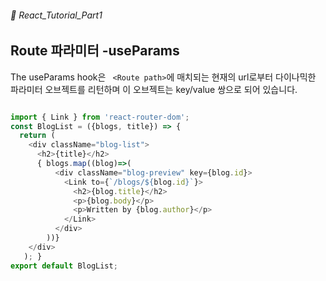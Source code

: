 ###### 🌵 React_Tutorial_Part1


## Route 파라미터 -useParams 

The useParams hook은 ``` <Route path>```에 매치되는 현재의 url로부터 다이나믹한 파라미터 오브젝트를 리턴하며 이 오브젝트는  key/value 쌍으로 되어 있습니다.   

```javascript

import { Link } from 'react-router-dom';
const BlogList = ({blogs, title}) => {
  return ( 
    <div className="blog-list">
      <h2>{title}</h2>
      { blogs.map((blog)=>(
          <div className="blog-preview" key={blog.id}> 
            <Link to={`/blogs/${blog.id}`}> 
              <h2>{blog.title}</h2>
              <p>{blog.body}</p>
              <p>Written by {blog.author}</p>
            </Link>
          </div>
        ))}
    </div>
   ); }
export default BlogList;

```  

